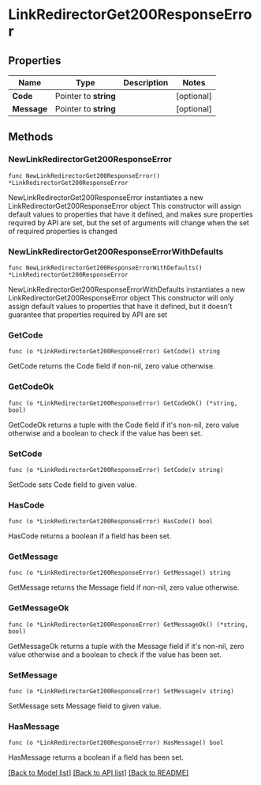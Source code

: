 # LinkRedirectorGet200ResponseError

## Properties

Name | Type | Description | Notes
------------ | ------------- | ------------- | -------------
**Code** | Pointer to **string** |  | [optional] 
**Message** | Pointer to **string** |  | [optional] 

## Methods

### NewLinkRedirectorGet200ResponseError

`func NewLinkRedirectorGet200ResponseError() *LinkRedirectorGet200ResponseError`

NewLinkRedirectorGet200ResponseError instantiates a new LinkRedirectorGet200ResponseError object
This constructor will assign default values to properties that have it defined,
and makes sure properties required by API are set, but the set of arguments
will change when the set of required properties is changed

### NewLinkRedirectorGet200ResponseErrorWithDefaults

`func NewLinkRedirectorGet200ResponseErrorWithDefaults() *LinkRedirectorGet200ResponseError`

NewLinkRedirectorGet200ResponseErrorWithDefaults instantiates a new LinkRedirectorGet200ResponseError object
This constructor will only assign default values to properties that have it defined,
but it doesn't guarantee that properties required by API are set

### GetCode

`func (o *LinkRedirectorGet200ResponseError) GetCode() string`

GetCode returns the Code field if non-nil, zero value otherwise.

### GetCodeOk

`func (o *LinkRedirectorGet200ResponseError) GetCodeOk() (*string, bool)`

GetCodeOk returns a tuple with the Code field if it's non-nil, zero value otherwise
and a boolean to check if the value has been set.

### SetCode

`func (o *LinkRedirectorGet200ResponseError) SetCode(v string)`

SetCode sets Code field to given value.

### HasCode

`func (o *LinkRedirectorGet200ResponseError) HasCode() bool`

HasCode returns a boolean if a field has been set.

### GetMessage

`func (o *LinkRedirectorGet200ResponseError) GetMessage() string`

GetMessage returns the Message field if non-nil, zero value otherwise.

### GetMessageOk

`func (o *LinkRedirectorGet200ResponseError) GetMessageOk() (*string, bool)`

GetMessageOk returns a tuple with the Message field if it's non-nil, zero value otherwise
and a boolean to check if the value has been set.

### SetMessage

`func (o *LinkRedirectorGet200ResponseError) SetMessage(v string)`

SetMessage sets Message field to given value.

### HasMessage

`func (o *LinkRedirectorGet200ResponseError) HasMessage() bool`

HasMessage returns a boolean if a field has been set.


[[Back to Model list]](../README.md#documentation-for-models) [[Back to API list]](../README.md#documentation-for-api-endpoints) [[Back to README]](../README.md)


